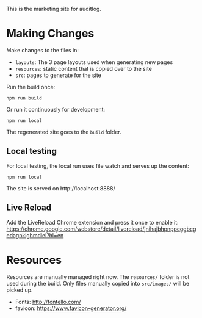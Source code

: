 This is the marketing site for auditlog.

Making Changes
===================

Make changes to the files in:

* `layouts`: The 3 page layouts used when generating new pages
* `resources`: static content that is copied over to the site
* `src`: pages to generate for the site


Run the build once:

`npm run build`

Or run it continuously for development:

`npm run local`

The regenerated site goes to the `build` folder.

Local testing
------------------

For local testing, the local run uses file watch and serves up the content:

`npm run local`

The site is served on http://localhost:8888/

Live Reload
------------------

Add the LiveReload Chrome extension and press it once to enable it: https://chrome.google.com/webstore/detail/livereload/jnihajbhpnppcggbcgedagnkighmdlei?hl=en


Resources
=================

Resources are manually managed right now. The `resources/` folder is not used during the build. Only files manually copied into `src/images/` will be picked up.

- Fonts: http://fontello.com/
- favicon: https://www.favicon-generator.org/